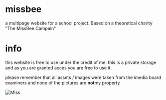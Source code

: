 # missbee
a multipage website for a school project. Based on a theoretical charity "The MissBee Campain"

# info
this website is free to use under the credit of me. this is a private storage and as you are granted acces you are free to use it.

please remember that all assets / images were taken from the imedia board examiners and none of the pictures are **not**my property


![MIss](https://user-images.githubusercontent.com/77098743/116719174-addb7880-a9d2-11eb-8196-a3ceee8c20da.png)

